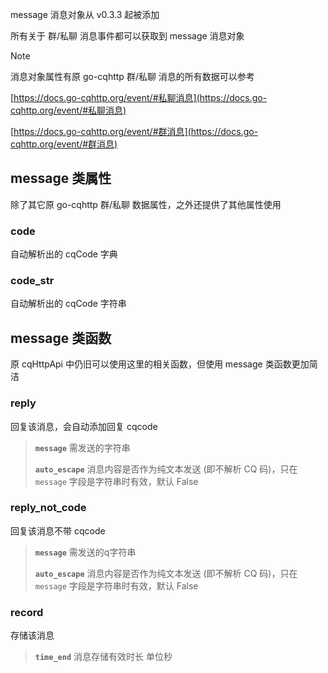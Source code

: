 message 消息对象从 v0.3.3 起被添加

所有关于 群/私聊 消息事件都可以获取到 message 消息对象

> [!note]
>
> 消息对象属性有原 go-cqhttp 群/私聊 消息的所有数据可以参考
>
> [https://docs.go-cqhttp.org/event/#私聊消息](https://docs.go-cqhttp.org/event/#私聊消息)
>
> [https://docs.go-cqhttp.org/event/#群消息](https://docs.go-cqhttp.org/event/#群消息)

## message 类属性

除了其它原 go-cqhttp 群/私聊 数据属性，之外还提供了其他属性使用

### code

自动解析出的 cqCode 字典

### code_str

自动解析出的 cqCode 字符串

## message 类函数

原 cqHttpApi 中仍旧可以使用这里的相关函数，但使用 message 类函数更加简洁

### reply

回复该消息，会自动添加回复 cqcode

> **`message`** 需发送的字符串
>
> **`auto_escape`** 消息内容是否作为纯文本发送 (即不解析 CQ 码)，只在 `message` 字段是字符串时有效，默认 False

### reply_not_code

回复该消息不带 cqcode

> **`message`** 需发送的q字符串
>
> **`auto_escape`** 消息内容是否作为纯文本发送 (即不解析 CQ 码)，只在 `message` 字段是字符串时有效，默认 False

### record

存储该消息

> **`time_end`** 消息存储有效时长 单位秒